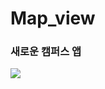 # Map_view
### 새로운 캠퍼스 앱 
<img src="https://user-images.githubusercontent.com/72601028/108589671-cca20b00-73a2-11eb-9bad-a379d9b8016f.png" >
